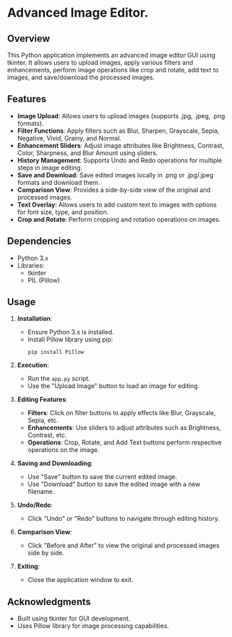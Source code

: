 # Advanced Image Editor.

## Overview
This Python application implements an advanced image editor GUI using tkinter. It allows users to upload images, apply various filters and enhancements, perform image operations like crop and rotate, add text to images, and save/download the processed images.

## Features
- **Image Upload**: Allows users to upload images (supports .jpg, .jpeg, .png formats).
- **Filter Functions**: Apply filters such as Blur, Sharpen, Grayscale, Sepia, Negative, Vivid, Grainy, and Normal.
- **Enhancement Sliders**: Adjust image attributes like Brightness, Contrast, Color, Sharpness, and Blur Amount using sliders.
- **History Management**: Supports Undo and Redo operations for multiple steps in image editing.
- **Save and Download**: Save edited images locally in .png or .jpg/.jpeg formats and download them.
- **Comparison View**: Provides a side-by-side view of the original and processed images.
- **Text Overlay**: Allows users to add custom text to images with options for font size, type, and position.
- **Crop and Rotate**: Perform cropping and rotation operations on images.

## Dependencies
- Python 3.x
- Libraries:
  - tkinter
  - PIL (Pillow)

## Usage
1. **Installation**:
   - Ensure Python 3.x is installed.
   - Install Pillow library using pip:
     ```
     pip install Pillow
     ```

2. **Execution**:
   - Run the `app.py` script.
   - Use the "Upload Image" button to load an image for editing.

3. **Editing Features**:
   - **Filters**: Click on filter buttons to apply effects like Blur, Grayscale, Sepia, etc.
   - **Enhancements**: Use sliders to adjust attributes such as Brightness, Contrast, etc.
   - **Operations**: Crop, Rotate, and Add Text buttons perform respective operations on the image.

4. **Saving and Downloading**:
   - Use "Save" button to save the current edited image.
   - Use "Download" button to save the edited image with a new filename.

5. **Undo/Redo**:
   - Click "Undo" or "Redo" buttons to navigate through editing history.

6. **Comparison View**:
   - Click "Before and After" to view the original and processed images side by side.

7. **Exiting**:
   - Close the application window to exit.

## Acknowledgments
- Built using tkinter for GUI development.
- Uses Pillow library for image processing capabilities.
